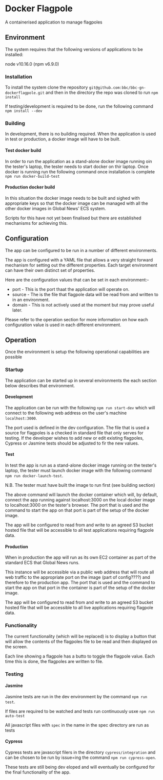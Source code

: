 # Docker Flagpole
A containerised application to manage flagpoles

## Environment
The system requires that the following versions of applications to be installed:

node v10.16.0 (npm v6.9.0)

### Installation
To install the system clone the repository ```git@github.com:bbc/bbc-gn-dockerflagpole.git``` and
then in the directory the repo was cloned to run ```npm install```

If testing/development is required to be done, run the following command ```npm install --dev```

### Building
In development, there is no building required. When the application is used in test or production, 
a docker image will have to be built.

#### Test docker build
In order to run the application as a stand-alone docker image running oin the tester's laptop, the tester
needs to start docker on thir laptop. Once docker is running run the
following command once installation is complete ```npm run docker-build-test```

#### Production docker build
In this situation the docker image needs to be built and sighed with appropriate keys so that the docker
 image can be managed with all the other docker images in Global News' ECS system.

Scripts for this have not yet been finalised but there are established mechanisms for achieving this.

## Configuration
The app can be configured to be run in a number of different environments.

The app is configured with a YAML file that allows a very straight forward mechanism for setting out the 
different properties. Each target environment can have their own distinct set of properties.

Here are the configuration values that can be set in each environment:-
* port - This is the port thaat the application will operate on.
* source - The is the file that flagpole data will be read from and written to in an environment.
* domain - This is not actively used at the moment but may prove useful later.

Please refer to the operation section for more information on how each configuration value is used in each 
different environment.

## Operation
Once the environment is setup the following operational capabilities are possible

### Startup
The application can be started up in several environments the each section below describes that environment.

#### Development
The application can be run with the following ```npm run start-dev```
which will connect to the following web address on the user's machine ```localhost:3000```.

The port used is defined in the dev configuration. The file that is used a source for flagpoles is a checked in 
standard file that only serves for testing. If the developer wishes to add new or edit existing flagpoles,
Cypress or Jasmine tests should be adjusted to fir the new values.

#### Test
In test the app is run as a stand-alone docker image running on the tester's laptop, the 
tester must launch docker image with the following command ```npm run docker-launch-test```.

N.B. The tester must have built the image to run first (see building section)

The above command will launch the docker container which will, by default, connect the app running against
localhost:3000 on the local docker image to localhost:3000 on the tester's browser. The port that is used and the 
command to start the app on that port is part of the setup of the docker image.

The app will be configured to read from and write to an agreed S3 bucket hosted file that will be accessible 
to all test applications requiring flagpole data.

#### Production
When in production the app will run as its own EC2 container as part of the standard ECS that Global News runs. 

This instance will be accessible via a public web address that will route all web traffic to the appropriate port on
the image (part of config????) and therefore to the production app.  The port that is used and the 
command to start the app on that port in the container is part of the setup of the docker image.

The app will be configured to read from and write to an agreed S3 bucket hosted file that will be accessible 
to all live applications requiring flagpole data.
 
### Functionality
The current functionality (which will be replaced) is to display a button that will allow the contents of the flagpoles 
file to be read and then displayed on the screen.

Each line showing a flagpole has a butto to toggle the flagpole value. Each time this is done, the flagpoles are written 
to file.

### Testing

#### Jasmine
Jasmine tests are run in the dev environment by the command ```npm run test```.

If files are required to be watched and tests run continuously usxe ```npm run auto-test```

All javascript files with ```spec``` in the name in the spec directory are run as tests 

#### Cypress
Cypress tests are javascript filers in the directory ```cypress/integration``` and can be chosen to be run by 
issue=ing the command ```npm run cypress-open```.

These tests are still being dev eloped and will eventually be configured for the final functionality of the app.
